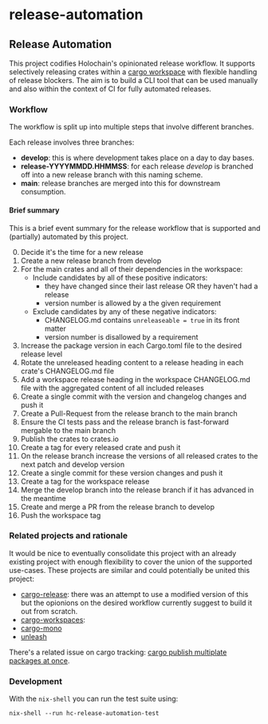 # release-automation

## Release Automation

This project codifies Holochain's opinionated release workflow.
It supports selectively releasing crates within a [cargo workspace](https://doc.rust-lang.org/cargo/reference/workspaces.html) with flexible handling of release blockers.
The aim is to build a CLI tool that can be used manually and also within the context of CI for fully automated releases.

### Workflow

The workflow is split up into multiple steps that involve different branches.

Each release involves three branches:
- **develop**: this is where development takes place on a day to day bases.
- **release-YYYYMMDD.HHMMSS**: for each release _develop_ is branched off into a new release branch with this naming scheme.
- **main**: release branches are merged into this for downstream consumption.

#### Brief summary

This is a brief event summary for the release workflow that is supported and (partially) automated by this project.

0. Decide it's the time for a new release
0. Create a new release branch from develop
0. For the main crates and all of their dependencies in the workspace:
    - Include candidates by all of these positive indicators:
        * they have changed since their last release OR they haven't had a release
        * version number is allowed by a the given requirement
    - Exclude candidates by any of these negative indicators:
        * CHANGELOG.md contains `unreleaseable = true` in its front matter
        * version number is disallowed by a requirement
0. Increase the package version in each Cargo.toml file to the desired release level
0. Rotate the unreleased heading content to a release heading in each crate's CHANGELOG.md file
0. Add a workspace release heading in the workspace CHANGELOG.md file with the aggregated content of all included releases
0. Create a single commit with the version and changelog changes and push it
0. Create a Pull-Request from the release branch to the main branch
0. Ensure the CI tests pass and the release branch is fast-forward mergable to the main branch
0. Publish the crates to crates.io
0. Create a tag for every released crate and push it
0. On the release branch increase the versions of all released crates to the next patch and develop version
0. Create a single commit for these version changes and push it
0. Create a tag for the workspace release
0. Merge the develop branch into the release branch if it has advanced in the meantime
0. Create and merge a PR from the release branch to develop
0. Push the workspace tag

### Related projects and rationale

It would be nice to eventually consolidate this project with an already existing project with enough flexibility to cover the union of the supported use-cases. These projects are similar and could potentially be united this project:

* [cargo-release](https://github.com/sunng87/cargo-release): there was an attempt to use a modified version of this but the opionions on the desired workflow currently suggest to build it out from scratch.
* [cargo-workspaces](https://github.com/pksunkara/cargo-workspaces):
* [cargo-mono](https://github.com/kdy1/cargo-mono)
* [unleash](https://github.com/tetcoin/unleash)

There's a related issue on cargo tracking: [cargo publish multiplate packages at once](https://github.com/rust-lang/cargo/issues/1169).

### Development

With the `nix-shell` you can run the test suite using:

```shell
nix-shell --run hc-release-automation-test
```
